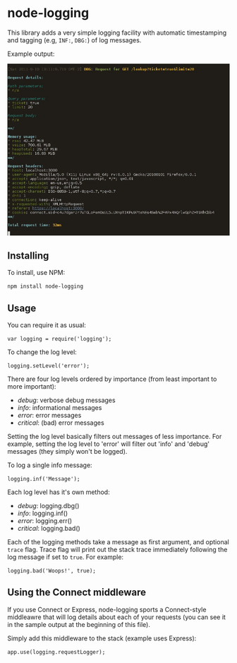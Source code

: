 # node-logging

This library adds a very simple logging facility with automatic timestamping
and tagging (e.g, ``INF:``, ``DBG:``) of log messages.

Example output:

![Sample node-logging output](sample.jpg)

## Installing

To install, use NPM:

    npm install node-logging

## Usage

You can require it as usual:

    var logging = require('logging');

To change the log level:

    logging.setLevel('error');

There are four log levels ordered by importance (from least important to more
important):

 + _debug_: verbose debug messages
 + _info_: informational messages
 + _error_: error messages
 + _critical_: (bad) error messages

Setting the log level basically filters out messages of less importance. For
example, setting the log level to 'error' will filter out 'info' and 'debug'
messages (they simply won't be logged).

To log a single info message:

    logging.inf('Message');

Each log level has it's own method:

 + _debug_: logging.dbg()
 + _info_: logging.inf()
 + _error_: logging.err()
 + _critical_: logging.bad()

Each of the logging methods take a message as first argument, and optional
``trace`` flag. Trace flag will print out the stack trace immediately following
the log message if set to ``true``. For example:

    logging.bad('Woops!', true);

## Using the Connect middleware

If you use Connect or Express, node-logging sports a Connect-style middleawre
that will log details about each of your requests (you can see it in the sample
output at the beginning of this file).

Simply add this middleware to the stack (example uses Express):

    app.use(logging.requestLogger);
